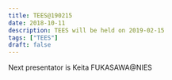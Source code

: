 ```yaml
---
title: TEES@190215
date: 2018-10-11
description: TEES will be held on 2019-02-15
tags: ["TEES"]
draft: false
---
```


Next presentator is Keita FUKASAWA@NIES
